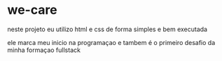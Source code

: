 <h1>we-care</h1>
<p>neste projeto eu utilizo html e css de forma simples e bem executada </p>
<p>ele marca meu inicio na programaçao e tambem é o primeiro desafio da minha formaçao fullstack</p>
